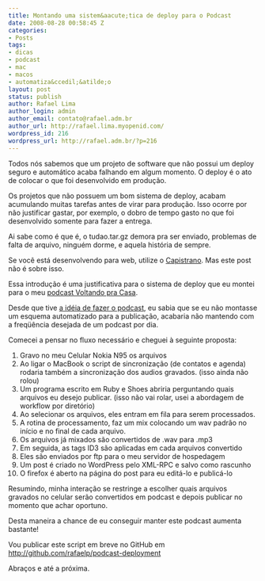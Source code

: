```yaml
---
title: Montando uma sistem&aacute;tica de deploy para o Podcast
date: 2008-08-28 00:58:45 Z
categories:
- Posts
tags:
- dicas
- podcast
- mac
- macos
- automatiza&ccedil;&atilde;o
layout: post
status: publish
author: Rafael Lima
author_login: admin
author_email: contato@rafael.adm.br
author_url: http://rafael.lima.myopenid.com/
wordpress_id: 216
wordpress_url: http://rafael.adm.br/?p=216
---
```


Todos n&oacute;s sabemos que um projeto de software que n&atilde;o possui um deploy seguro e autom&aacute;tico acaba falhando em algum momento. O deploy &eacute; o ato de colocar o que foi desenvolvido em produ&ccedil;&atilde;o.

Os projetos que n&atilde;o possuem um bom sistema de deploy, acabam acumulando muitas tarefas antes de virar para produ&ccedil;&atilde;o. Isso ocorre por n&atilde;o justificar gastar, por exemplo, o dobro de tempo gasto no que foi desenvolvido somente para fazer a entrega.

Ai sabe como &eacute; que &eacute;, o tudao.tar.gz demora pra ser enviado, problemas de falta de arquivo, ningu&eacute;m dorme, e aquela hist&oacute;ria de sempre.

Se voc&ecirc; est&aacute; desenvolvendo para web, utilize o <a href="http://capify.org">Capistrano</a>. Mas este post n&atilde;o &eacute; sobre isso.

Essa introdu&ccedil;&atilde;o &eacute; uma justificativa para o sistema de deploy que eu montei para o meu <a href="http://rafael.adm.br/voltandopracasa">podcast Voltando pra Casa</a>.

Desde que tive <a href="http://rafael.adm.br/p/a-ideia/">a id&eacute;ia de fazer o podcast</a>, eu sabia que se eu n&atilde;o montasse um esquema automatizado para a publica&ccedil;&atilde;o, acabaria n&atilde;o mantendo com a freq&uuml;&ecirc;ncia desejada de um podcast por dia.

Comecei a pensar no fluxo necess&aacute;rio e cheguei &agrave; seguinte proposta:
<ol>
	<li>Gravo no meu Celular Nokia N95 os arquivos</li>
	<li>Ao ligar o MacBook o script de sincroniza&ccedil;&atilde;o (de contatos e agenda) rodaria tamb&eacute;m a sincroniza&ccedil;&atilde;o dos audios gravados. (isso ainda n&atilde;o rolou)</li>
	<li>Um programa escrito em Ruby e Shoes abriria perguntando quais arquivos eu desejo publicar. (isso n&atilde;o vai rolar, usei a abordagem de workflow por diret&oacute;rio)</li>
	<li>Ao selecionar os arquivos, eles entram em fila para serem processados.</li>
	<li>A rotina de processamento, faz um mix colocando um wav padr&atilde;o no in&iacute;cio e no final de cada arquivo.</li>
	<li>Os arquivos j&aacute; mixados s&atilde;o convertidos de .wav para .mp3</li>
	<li>Em seguida, as tags ID3 s&atilde;o aplicadas em cada arquivos convertido</li>
	<li>Eles s&atilde;o enviados por ftp para o meu servidor de hospedagem</li>
	<li>Um post &eacute; criado no WordPress pelo XML-RPC e salvo como rascunho</li>
	<li>O firefox &eacute; aberto na p&aacute;gina do post para eu edit&aacute;-lo e public&aacute;-lo</li>
</ol>
Resumindo, minha intera&ccedil;&atilde;o se restringe a escolher quais arquivos gravados no celular ser&atilde;o convertidos em podcast e depois publicar no momento que achar oportuno.

Desta maneira a chance de eu conseguir manter este podcast aumenta bastante!

Vou publicar este script em breve no GitHub em <a href="http://github.com/rafaelp/podcast-deployment">http://github.com/rafaelp/podcast-deployment</a>

Abra&ccedil;os e at&eacute; a pr&oacute;xima.
